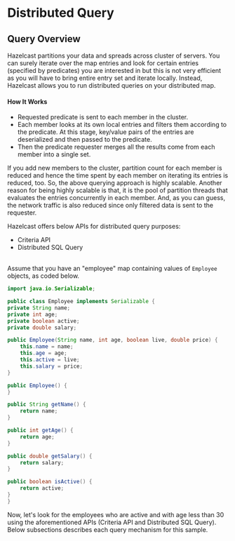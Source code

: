 

# Distributed Query

## Query Overview


Hazelcast partitions your data and spreads across cluster of servers. You can surely iterate over the map entries and look for certain entries (specified by predicates) you are interested in but this is not very efficient as you will have to bring entire entry set and iterate locally. Instead, Hazelcast allows you to run distributed queries on your distributed map.


#### How It Works

-	Requested predicate is sent to each member in the cluster.
-	Each member looks at its own local entries and filters them according to the predicate. At this stage, key/value pairs of the entries are deserialized and then passed to the predicate.
-	Then the predicate requester merges all the results come from each member into a single set.

If you add new members to the cluster, partition count for each member is reduced and hence the time spent by each member on iterating its entries is reduced, too. So, the above querying approach is highly scalable. Another reason for being highly scalable is that, it is the pool of partition threads that evaluates the entries concurrently in each member. And, as you can guess, the network traffic is also reduced since only filtered data is sent to the requester.

Hazelcast offers below APIs for distributed query purposes:

- Criteria API
- Distributed SQL Query
<br></br>

Assume that you have an "employee" map containing values of `Employee` objects, as coded below.

```java
import java.io.Serializable;

public class Employee implements Serializable {
private String name;
private int age;
private boolean active;
private double salary;

public Employee(String name, int age, boolean live, double price) {
    this.name = name;
    this.age = age;
    this.active = live;
    this.salary = price;
}

public Employee() {
}

public String getName() {
    return name;
}

public int getAge() {
    return age;
}

public double getSalary() {
    return salary;
}

public boolean isActive() {
    return active;
}
}
```

Now, let's look for the employees who are active and with age less than 30 using the aforementioned APIs (Criteria API and Distributed SQL Query). Below subsections describes each query mechanism for this sample.


